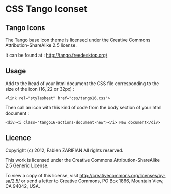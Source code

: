 CSS Tango Iconset
=================

Tango Icons
-----------

The Tango base icon theme is licensed under the Creative Commons Attribution-ShareAlike 2.5 license. 

It can be found at : http://tango.freedesktop.org/

Usage
-----

Add to the head of your html document the CSS file corresponding to the size of the icon (16, 22 or 32px) :

    <link rel="stylesheet" href="css/tango16.css">

Then call an icon with this kind of code from the body section of your html document :

    <div><i class="tango16-actions-document-new"></i> New document</div>

Licence
-------

Copyright (c) 2012, Fabien ZARIFIAN All rights reserved.

This work is licensed under the Creative Commons Attribution-ShareAlike 2.5 Generic License. 

To view a copy of this license, visit http://creativecommons.org/licenses/by-sa/2.5/ or send a letter to Creative Commons, PO Box 1866, Mountain View, CA 94042, USA.
